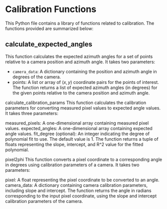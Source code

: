 # Calibration Functions
This Python file contains a library of functions related to calibration. The functions provided are summarized below:

## calculate_expected_angles
This function calculates the expected azimuth angles for a set of points relative to a camera position and azimuth angle. It takes two parameters:
- `camera_data`: A dictionary containing the position and azimuth angle in degrees of the camera.
- points: A list or array of $(x, y)$ coordinate pairs for the points of interest.
The function returns a list of expected azimuth angles (in degrees) for the given points relative to the camera position and azimuth angle.

calculate_calibration_params
This function calculates the calibration parameters for converting measured pixel values to expected angle values. It takes three parameters:

measured_pixels: A one-dimensional array containing measured pixel values.
expected_angles: A one-dimensional array containing expected angle values.
fit_degree (optional): An integer indicating the degree of polynomial fit to use. The default value is 1.
The function returns a tuple of floats representing the slope, intercept, and R^2 value for the fitted polynomial.

pixel2phi
This function converts a pixel coordinate to a corresponding angle in degrees using calibration parameters of a camera. It takes two parameters:

pixel: A float representing the pixel coordinate to be converted to an angle.
camera_data: A dictionary containing camera calibration parameters, including slope and intercept.
The function returns the angle in radians corresponding to the input pixel coordinate, using the slope and intercept calibration parameters of the camera.
